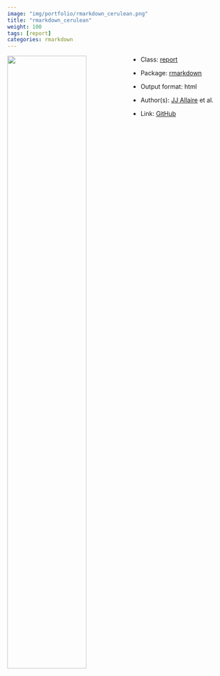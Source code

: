 ```yaml
---
image: "img/portfolio/rmarkdown_cerulean.png"
title: "rmarkdown_cerulean"
weight: 100
tags: [report]
categories: rmarkdown
---
```




<!--more-->

<p><a href="../../img/portfolio/rmarkdown_cerulean.png"><img class = "jf-image-shadow" src="../../img/portfolio/rmarkdown_cerulean.png" width="60%"  align="left"></a></p>

- Class: [report](../../tags/report)
- Package: [rmarkdown](rmarkdown)
- Output format: html

- Author(s): [JJ Allaire](https://github.com/jjallaire) et al.
- Link: [GitHub](https://github.com/rstudio/rmarkdown)


